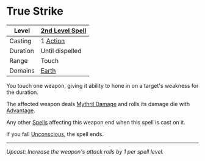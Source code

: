 # True Strike

| Level    | [2nd Level Spell](2nd%20Level%20Spells.md)                            |
| -------- | --------------------------------------------------------------------- |
| Casting  | 1 [Action](../../../../Game%20Procedures/Core%20Procedures/Action.md) |
| Duration | Until dispelled                                                       |
| Range    | Touch                                                                 |
| Domains  | [Earth](../../Spell%20Domains/Earth.md)                               |

You touch one weapon, giving it ability to hone in on a target's weakness for the duration.

The affected weapon deals [Mythril Damage](../../../../Game%20Procedures/Combat/Damage%20Types/Mythril%20Damage.md) and rolls its damage die with [Advantage](../../../../Game%20Procedures/Die%20Rolling%20Mechanics/Advantage.md).

Any other [Spells](../../../Spells.md) affecting this weapon end when this spell is cast on it.

If you fall [Unconscious](../../../../Game%20Procedures/Conditions/Unconscious.md), the spell ends.

---
*Upcast: Increase the weapon's attack rolls by 1 per spell level.*
